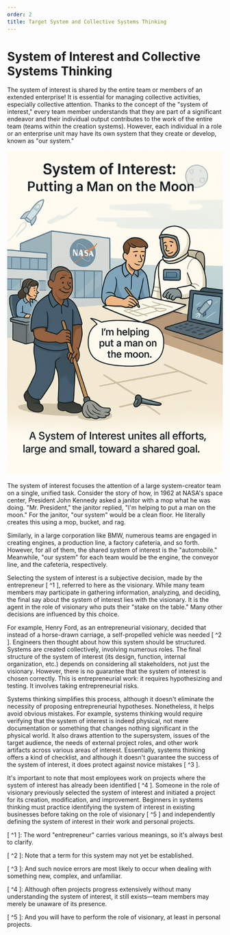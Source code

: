 ```yaml
---
order: 2
title: Target System and Collective Systems Thinking
---
```


# System of Interest and Collective Systems Thinking

The system of interest is shared by the entire team or members of an extended enterprise! It is essential for managing collective activities, especially collective attention. Thanks to the concept of the "system of interest," every team member understands that they are part of a significant endeavor and their individual output contributes to the work of the entire team (teams within the creation systems). However, each individual in a role or an enterprise unit may have its own system that they create or develop, known as "our system."

![Target System and Collective Systems Thinking](./target-system-and-collective-systems-thinking-10.png)

The system of interest focuses the attention of a large system-creator team on a single, unified task. Consider the story of how, in 1962 at NASA's space center, President John Kennedy asked a janitor with a mop what he was doing. "Mr. President," the janitor replied, "I'm helping to put a man on the moon." For the janitor, "our system" would be a clean floor. He literally creates this using a mop, bucket, and rag.

Similarly, in a large corporation like BMW, numerous teams are engaged in creating engines, a production line, a factory cafeteria, and so forth. However, for all of them, the shared system of interest is the "automobile." Meanwhile, "our system" for each team would be the engine, the conveyor line, and the cafeteria, respectively.

Selecting the system of interest is a subjective decision, made by the entrepreneur [ ^1 ], referred to here as the visionary. While many team members may participate in gathering information, analyzing, and deciding, the final say about the system of interest lies with the visionary. It is the agent in the role of visionary who puts their "stake on the table." Many other decisions are influenced by this choice.

For example, Henry Ford, as an entrepreneurial visionary, decided that instead of a horse-drawn carriage, a self-propelled vehicle was needed [ ^2 ]. Engineers then thought about how this system should be structured. Systems are created collectively, involving numerous roles. The final structure of the system of interest (its design, function, internal organization, etc.) depends on considering all stakeholders, not just the visionary. However, there is no guarantee that the system of interest is chosen correctly. This is entrepreneurial work: it requires hypothesizing and testing. It involves taking entrepreneurial risks.

Systems thinking simplifies this process, although it doesn't eliminate the necessity of proposing entrepreneurial hypotheses. Nonetheless, it helps avoid obvious mistakes. For example, systems thinking would require verifying that the system of interest is indeed physical, not mere documentation or something that changes nothing significant in the physical world. It also draws attention to the supersystem, issues of the target audience, the needs of external project roles, and other work artifacts across various areas of interest. Essentially, systems thinking offers a kind of checklist, and although it doesn't guarantee the success of the system of interest, it does protect against novice mistakes [ ^3 ].

It's important to note that most employees work on projects where the system of interest has already been identified [ ^4 ]. Someone in the role of visionary previously selected the system of interest and initiated a project for its creation, modification, and improvement. Beginners in systems thinking must practice identifying the system of interest in existing businesses before taking on the role of visionary [ ^5 ] and independently defining the system of interest in their work and personal projects.

[ ^1 ]: The word "entrepreneur" carries various meanings, so it's always best to clarify.

[ ^2 ]: Note that a term for this system may not yet be established.

[ ^3 ]: And such novice errors are most likely to occur when dealing with something new, complex, and unfamiliar.

[ ^4 ]: Although often projects progress extensively without many understanding the system of interest, it still exists—team members may merely be unaware of its presence.

[ ^5 ]: And you will have to perform the role of visionary, at least in personal projects.